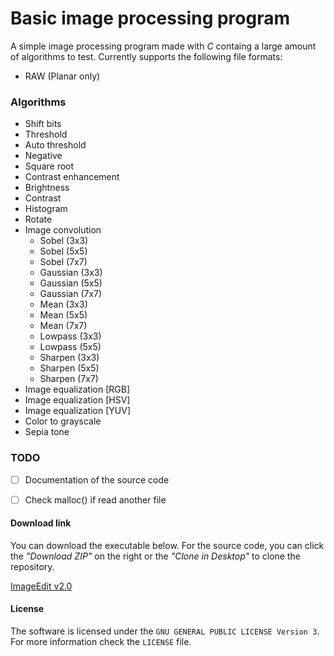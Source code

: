 # Basic image processing program

A simple image processing program made with *C* containg a large amount of algorithms to test.
Currently supports the following file formats:

- RAW (Planar only)


### Algorithms

- Shift bits
- Threshold
- Auto threshold
- Negative
- Square root
- Contrast enhancement
- Brightness
- Contrast
- Histogram
- Rotate
- Image convolution
    - Sobel (3x3)
    - Sobel (5x5)
    - Sobel (7x7)
    - Gaussian (3x3)
    - Gaussian (5x5)
    - Gaussian (7x7)
    - Mean (3x3)
    - Mean (5x5)
    - Mean (7x7)
    - Lowpass (3x3)
    - Lowpass (5x5)
    - Sharpen (3x3)
    - Sharpen (5x5)
    - Sharpen (7x7)
- Image equalization [RGB]
- Image equalization [HSV]
- Image equalization [YUV]
- Color to grayscale
- Sepia tone


### TODO

- [ ] Documentation of the source code
- [ ] Check malloc() if read another file


#### Download link

You can download the executable below. For the source code, you can click the *"Download ZIP"* on the right or the *"Clone in Desktop"* to clone the repository.

[ImageEdit v2.0](https://github.com/nlabiris/image_edit/blob/master/Release/image_edit_v2.0.rar?raw=true)


#### License

The software is licensed under the `GNU GENERAL PUBLIC LICENSE Version 3`. For more information check the `LICENSE` file.